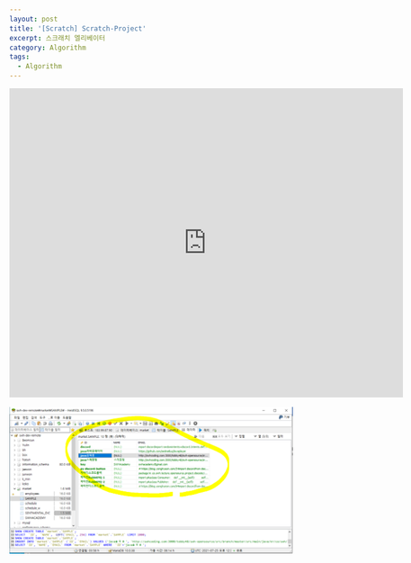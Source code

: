```yaml
---
layout: post
title: '[Scratch] Scratch-Project'
excerpt: 스크래치 엘리베이터
category: Algorithm
tags:
  - Algorithm
---
```


<iframe src="https://jamesbmadden.github.io/scratch-silicon/#337736170" allowtransparency="true" width="700" height="550" frameborder="0" scrolling="no" allowfullscreen></iframe>


![ex_screenshot](assets/img/sample.png)
